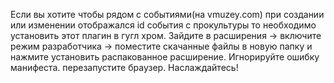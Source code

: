 Если вы хотите чтобы рядом с событиями(на vmuzey.com) при создании или изменении отображался id события с прокультуры то необходимо установить этот плагин в гугл хром.
Зайдите в расширения -> включите режим разработчика -> поместите скачанные файлы в новую папку и нажмите установить распакованное расширение.
Игнорируйте ошибку манифеста.
перезапустите браузер.
Наслаждайтесь!
